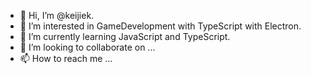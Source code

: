 - 👋 Hi, I’m @keijiek.
- 👀 I’m interested in GameDevelopment with TypeScript with Electron.
- 🌱 I’m currently learning JavaScript and TypeScript.
- 💞️ I’m looking to collaborate on ...
- 📫 How to reach me ...

<!---
keijiek/keijiek is a ✨ special ✨ repository because its `README.md` (this file) appears on your GitHub profile.
You can click the Preview link to take a look at your changes.
--->
